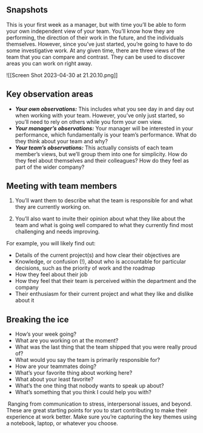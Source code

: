 
## Snapshots

This is your first week as a manager, but with time you’ll be able to form your own independent view of your team. You’ll know how they are performing, the direction of their work in the future, and the individuals themselves. However, since you’ve just started, you’re going to have to do some investigative work. At any given time, there are three views of the team that you can compare and contrast. They can be used to discover areas you can work on right away.

![[Screen Shot 2023-04-30 at 21.20.10.png]]

## Key observation areas[](https://www.educative.io/courses/become-an-effective-engineering-manager/m2A1PyO73Dr#Key-observation-areas)

-   **_Your own observations:_** This includes what you see day in and day out when working with your team. However, you’ve only just started, so you’ll need to rely on others while you form your own view.
-   **_Your manager’s observations:_** Your manager will be interested in your performance, which fundamentally is your team’s performance. What do they think about your team and why?
-   **_Your team’s observations:_** This actually consists of each team member’s views, but we’ll group them into one for simplicity. How do they feel about themselves and their colleagues? How do they feel as part of the wider company?

## Meeting with team members

1.  You’ll want them to describe what the team is responsible for and what they are currently working on.
    
2.  You’ll also want to invite their opinion about what they like about the team and what is going well compared to what they currently find most challenging and needs improving.

For example, you will likely find out:

-   Details of the current project(s) and how clear their objectives are
-   Knowledge, or confusion (!), about who is accountable for particular decisions, such as the priority of work and the roadmap
-   How they feel about their job
-   How they feel that their team is perceived within the department and the company
-   Their enthusiasm for their current project and what they like and dislike about it

## Breaking the ice

-   How’s your week going?
-   What are you working on at the moment?
-   What was the last thing that the team shipped that you were really proud of?
-   What would you say the team is primarily responsible for?
-   How are your teammates doing?
-   What’s your favorite thing about working here?
-   What about your least favorite?
-   What’s the one thing that nobody wants to speak up about?
-   What’s something that you think I could help you with?

 Ranging from communication to stress, interpersonal issues, and beyond. These are great starting points for you to start contributing to make their experience at work better. Make sure you’re capturing the key themes using a notebook, laptop, or whatever you choose. 
